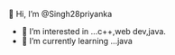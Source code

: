  👋 Hi, I’m @Singh28priyanka
- 👀 I’m interested in ...c++,web dev,java.
- 🌱 I’m currently learning ...java

<!---
Singh28priyanka/Singh28priyanka is a ✨ special ✨ repository because its `README.md` (this file) appears on your GitHub profile.
You can click the Preview link to take a look at your changes.
--->

